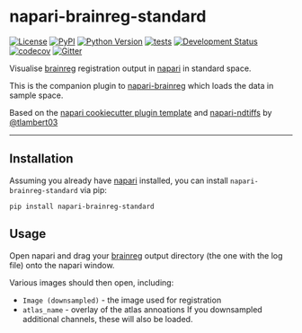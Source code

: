 # napari-brainreg-standard

[![License](https://img.shields.io/pypi/l/napari-brainreg-standard.svg?color=green)](https://github.com/brainglobe/napari-brainreg-standard/raw/master/LICENSE)
[![PyPI](https://img.shields.io/pypi/v/napari-brainreg-standard.svg?color=green)](https://pypi.org/project/napari-brainreg-standard)
[![Python Version](https://img.shields.io/pypi/pyversions/napari-brainreg-standard.svg?color=green)](https://python.org)
[![tests](https://github.com/brainglobe/napari-brainreg-standard/workflows/tests/badge.svg)](https://github.com/brainglobe/napari-brainreg-standard/actions)
[![Development Status](https://img.shields.io/pypi/status/napari-brainreg-standard.svg)](https://github.com/brainglobe/napari-brainreg-standard)
[![codecov](https://codecov.io/gh/brainglobe/napari-brainreg-standard/branch/master/graph/badge.svg)](https://codecov.io/gh/brainglobe/napari-brainreg-standard)
[![Gitter](https://badges.gitter.im/cellfinder/brainreg.svg)](https://gitter.im/cellfinder/brainreg?utm_source=badge&utm_medium=badge&utm_campaign=pr-badge)

Visualise [brainreg](https://github.com/brainglobe/brainreg) registration output in [napari](https://github.com/napari/napari) in standard space.

This is the companion plugin to [napari-brainreg](https://github.com/brainglobe/napari-brainreg) which loads the data in sample space.

Based on the [napari cookiecutter plugin template](https://github.com/napari/cookiecutter-napari-plugin) and [napari-ndtiffs](https://github.com/tlambert03/napari-ndtiffs) by [@tlambert03](https://github.com/tlambert03)

----------------------------------

## Installation
Assuming you already have [napari](https://github.com/napari/napari) installed, you can install `napari-brainreg-standard` via pip:

    pip install napari-brainreg-standard

## Usage
Open napari and drag your [brainreg](https://github.com/brainglobe/brainreg) output directory (the one with the log file) onto the napari window.
    
Various images should then open, including:
* `Image (downsampled)` - the image used for registration
* `atlas_name` - overlay of the atlas annoations
If you downsampled additional channels, these will also be loaded.

